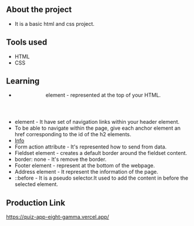 ## About the project 

* It is a basic html and css project.

## Tools used 

* HTML
*  CSS

## Learning 

* <header> element - represented at the top of your HTML.
* <nav> element - It have set of navigation links within your header element.
* To be able to navigate within the page, give each anchor element an href corresponding to the id of the h2 elements.
    <li><a href="#student-info">Info</a></li>
* Form action attribute - It's represented how to send from data.
* Fieldset element - creates a default border around the fieldset content.
* border: none - It's remove the border.
* Footer element - represent at the bottom of the webpage.
* Address element - It represent the information of the page.
* ::before - It is a pseudo selector.It used to add the content in before the selected element.

## Production Link

https://quiz-app-eight-gamma.vercel.app/
